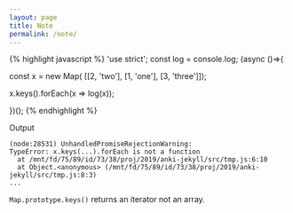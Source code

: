 ```yaml
---
layout: page
title: Note
permalink: /note/
---
```


{% highlight javascript %}
'use strict'; const log = console.log; (async ()=>{

const x = new Map(
  [[2, 'two'], [1, 'one'], [3, 'three']]);

x.keys().forEach(x => log(x));

})();
{% endhighlight %}

Output

```
(node:28531) UnhandledPromiseRejectionWarning:
TypeError: x.keys(...).forEach is not a function
  at /mnt/fd/75/89/id/73/38/proj/2019/anki-jekyll/src/tmp.js:6:10
  at Object.<anonymous> (/mnt/fd/75/89/id/73/38/proj/2019/anki-jekyll/src/tmp.js:8:3)
...
```

`Map.prototype.keys()` returns an iterator not an array.
